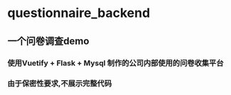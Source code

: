 # questionnaire_backend
## 一个问卷调查demo
### 使用Vuetify + Flask + Mysql 制作的公司内部使用的问卷收集平台
### 由于保密性要求,不展示完整代码
